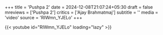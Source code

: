 +++
title = 'Pushpa 2'
date = 2024-12-08T21:07:24+05:30
draft = false
mreviews = ['Pushpa 2']
critics = ['Ajay Brahmatmaj']
subtitle = ''
media = 'video'
source = 'RIWmn_YJELo'
+++

{{< youtube id="RIWmn_YJELo" loading="lazy" >}}
